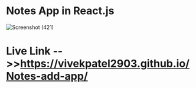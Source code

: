 # Notes App in React.js

![Screenshot (421)](https://user-images.githubusercontent.com/89729177/132137360-3515b331-6d30-48ea-9959-3b5815e66593.png)
# Live Link  -->>https://vivekpatel2903.github.io/Notes-add-app/
